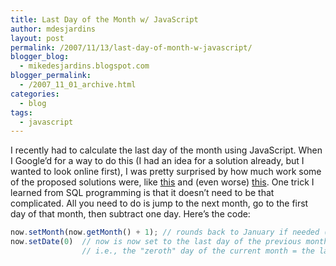 ```yaml
---
title: Last Day of the Month w/ JavaScript
author: mdesjardins
layout: post
permalink: /2007/11/13/last-day-of-month-w-javascript/
blogger_blog:
  - mikedesjardins.blogspot.com
blogger_permalink:
  - /2007_11_01_archive.html
categories:
  - blog
tags:
  - javascript
---
```

I recently had to calculate the last day of the month using JavaScript. When I Google&#8217;d for a way to do this (I had an idea for a solution already, but I wanted to look online first), I was pretty surprised by how much work some of the proposed solutions were, like [this][1] and (even worse) [this][2]. One trick I learned from SQL programming is that it doesn&#8217;t need to be that complicated. All you need to do is jump to the next month, go to the first day of that month, then subtract one day. Here&#8217;s the code:

``` javascript
now.setMonth(now.getMonth() + 1); // rounds back to January if needed (e.g., 13th month).
now.setDate(0)  // now is now set to the last day of the previous month,
                // i.e., the "zeroth" day of the current month = the last day of the previous month.
```

 [1]: http://javascript.about.com/library/bllday.htm
 [2]: http://www.irt.org/script/1568.htm